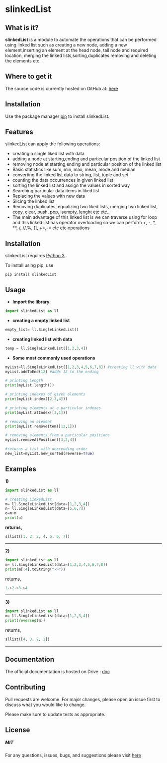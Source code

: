 # slinkedList


## What is it?

**slinkedList** is a module to automate the operations that can be performed using linked list such as creating a new node, adding a new element,inserting an element at the head node, tail node and required location, merging the linked lists,sorting,duplicates removing and deleting the elements etc.


## Where to get it

The source code is currently hosted on GitHub at: [here](https://github.com/Sree-Ramya-Gudiwada/slinkedList)

 

## Installation

Use the package manager [pip](https://pip.pypa.io/en/stable/) to install slinkedList.



## Features 

slinkedList can apply the following operations:
* creating a single liked list with data
* adding a node at starting,ending and particular position of the linked list 
* removing node at starting,ending and particular position of the linked list
* Basic statistics like sum, min, max, mean, mode and median
* converting the linked list data to string, list, tuple and set
* counting the data occurrences in given linked list  
* sorting the linked list and assign the values in sorted way
* Searching particular data items in liked list
* Replacing the values with new data
* Slicing the linked list
* Removing duplicates, equalizing two liked lists, merging two linked list, copy, clear, push, pop, isempty, lenght etc etc..
* The main advantage of this linked list is we can traverse using for loop and this linked list has operator overloading so we can perform +, -, *, **, /, //,%, [], +=,-= etc etc operations

## Installation

slinkedList requires [Python 3](https://www.python.org/downloads/) . 

To install using pip, use

`pip install slinkedList`

## Usage

* **Import the library**:


``` python
import slinkedList as ll
```

* **creating a empty linked list**

 
``` python
empty_list= ll.SingleLinkedList() 
```
 
* **creating linked list with data**

``` python
temp = ll.SingleLinkedList([1,2,3,4])
```
 
* **Some most commonly used operations**
 
 
``` python
myList=ll.SingleLinkedList([1,2,3,4,5,6,7,8]) #creating ll with data
myList.addToEnd(12) #adds 12 to the ending

# printing Length
print(myList.length())

# printing indexes of given elements
print(myList.index([2,3,4]))

# printing elements at a particular indexes
print(myList.atIndex([3,1]))

# removing an element
print(myList.removeItem([12,1]))

# removing elements from a particular positions
myList.removeAtPosition([3,2,4])

#returns a list with descending order
new_list=myList.new_sorted(reverse=True)

```

## Examples
**1)**
``` python
import slinkedList as ll

# creating LinkedList
m= ll.SingleLinkedList(data=[1,2,3,4])
n= ll.SingleLinkedList(data=[5,6,7])
o=m+n
print(o)
```

**returns,**

``` Python
sllist([1, 2, 3, 4, 5, 6, 7])
```
----
**2)**
``` Python
import slinkedList as ll
m= ll.SingleLinkedList(data=[1,2,3,4,5,6,7,8])
print(m[:4].toString("->"))
```

returns,

``` Python
1->2->3->4
```
----
**3)**
``` Python
import slinkedList as ll
m= ll.SingleLinkedList(data=[1,2,3,4])
print(reversed(m))
```

returns,

``` Python
sllist([4, 3, 2, 1])
```

----

## Documentation

The official documentation is hosted on Drive : [doc](https://docs.google.com/document/d/1GfWs0_5z17KHiGMBuHMYKNjl566AtlcB/edit?usp=sharing&ouid=116424253329736412646&rtpof=true&sd=true)

## Contributing
Pull requests are welcome. For major changes, please open an issue first to discuss what you would like to change.

Please make sure to update tests as appropriate.


## License

##### MIT

For any questions, issues, bugs, and suggestions please visit [here](https://github.com/Sree-Ramya-Gudiwada/slinkedList/issues)

